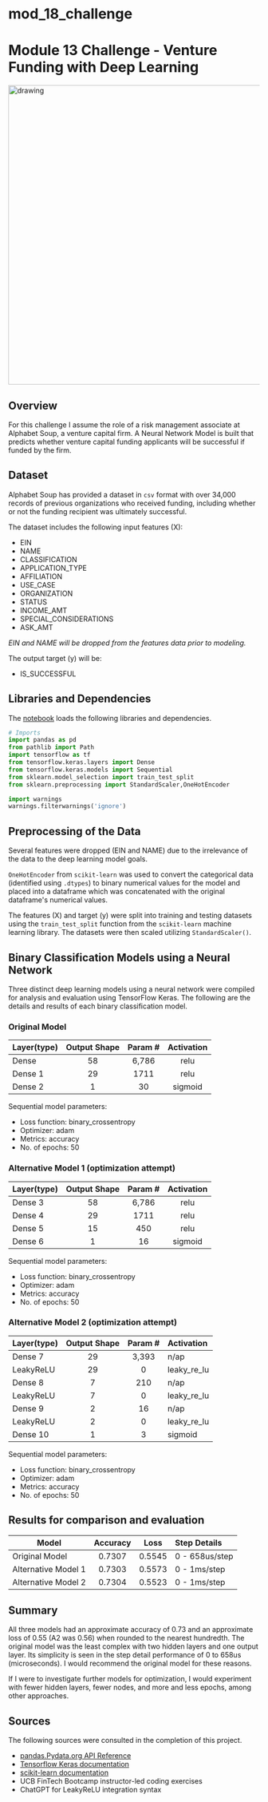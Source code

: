 # mod_18_challenge












# Module 13 Challenge - Venture Funding with Deep Learning

<img src="images/AI_banner.png" alt="drawing" width="600"/>

## Overview

For this challenge I assume the role of a risk management associate at Alphabet Soup, a venture capital firm. A Neural Network Model is built that predicts whether venture capital funding applicants will be successful if funded by the firm.

## Dataset

Alphabet Soup has provided a dataset in `csv` format with over 34,000 records of previous organizations who received funding, including whether or not the funding recipient was ultimately successful. 

The dataset includes the following input features (X):
* EIN
* NAME
* CLASSIFICATION
* APPLICATION_TYPE
* AFFILIATION
* USE_CASE
* ORGANIZATION
* STATUS
* INCOME_AMT
* SPECIAL_CONSIDERATIONS
* ASK_AMT

*EIN and NAME will be dropped from the features data prior to modeling.*

The output target (y) will be:
* IS_SUCCESSFUL

## Libraries and Dependencies

The [notebook](venture_funding_with_deep_learning.ipynb) loads the following libraries and dependencies.

```python
# Imports
import pandas as pd
from pathlib import Path
import tensorflow as tf
from tensorflow.keras.layers import Dense
from tensorflow.keras.models import Sequential
from sklearn.model_selection import train_test_split
from sklearn.preprocessing import StandardScaler,OneHotEncoder

import warnings
warnings.filterwarnings('ignore')
```

## Preprocessing of the Data

Several features were dropped (EIN and NAME) due to the irrelevance of the data to the deep learning model goals. 

`OneHotEncoder` from `scikit-learn` was used to convert the categorical data (identified using `.dtypes`) to binary numerical values for the model and placed into a dataframe which was concatenated with the original dataframe's numerical values.

The features (X) and target (y) were split into training and testing datasets using the `train_test_split` function from the `scikit-learn` machine learning library. The datasets were then scaled utilizing `StandardScaler()`.

## Binary Classification Models using a Neural Network

Three distinct deep learning models using a neural network were compiled for analysis and evaluation using TensorFlow Keras. The following are the details and results of each binary classification model. 

### Original Model

| Layer(type)  | Output Shape | Param # | Activation |
|-------|:-------:|:------------:|:------------:|
| Dense | 58    | 6,786       | relu       |
| Dense 1 | 29    | 1711       | relu       |
| Dense 2 | 1     | 30       | sigmoid       |

Sequential model parameters:
* Loss function: binary_crossentropy
* Optimizer: adam
* Metrics: accuracy
* No. of epochs: 50

### Alternative Model 1 (optimization attempt)

| Layer(type)  | Output Shape | Param # | Activation |
|-------|:-------:|:------------:|:------------:|
| Dense 3 | 58    | 6,786       | relu       |
| Dense 4 | 29    | 1711       | relu       |
| Dense 5 | 15     | 450       | relu       |
| Dense 6 | 1     | 16       | sigmoid       |

Sequential model parameters:
* Loss function: binary_crossentropy
* Optimizer: adam
* Metrics: accuracy
* No. of epochs: 50

### Alternative Model 2 (optimization attempt)

| Layer(type)  | Output Shape | Param # | Activation |
|-------|:-------:|:------------:|:------------|
| Dense 7| 29    | 3,393       | n/ap       |
| LeakyReLU | 29    | 0       | leaky_re_lu       |
| Dense 8 | 7     | 210       | n/ap       |
| LeakyReLU | 7     | 0       | leaky_re_lu       |
| Dense 9 | 2     | 16       | n/ap       |
| LeakyReLU | 2     | 0       | leaky_re_lu       |
| Dense 10 | 1     | 3       | sigmoid       |

Sequential model parameters:
* Loss function: binary_crossentropy
* Optimizer: adam
* Metrics: accuracy
* No. of epochs: 50

## Results for comparison and evaluation

| Model  | Accuracy | Loss | Step Details |
|-------|:-------:|:------------:|:------------|
| Original Model| 0.7307    | 0.5545       | 0 - 658us/step       |
| Alternative Model 1 | 0.7303    | 0.5573       | 0 - 1ms/step       |
| Alternative Model 2 | 0.7304     | 0.5523       | 0 - 1ms/step       |

## Summary

All three models had an approximate accuracy of 0.73 and an approximate loss of 0.55 (A2 was 0.56) when rounded to the nearest hundredth. The original model was the least complex with two hidden layers and one output layer. Its simplicity is seen in the step detail performance of 0 to 658us (microseconds). I would recommend the original model for these reasons. 

If I were to investigate further models for optimization, I would experiment with fewer hidden layers, fewer nodes, and more and less epochs, among other approaches. 

## Sources

The following sources were consulted in the completion of this project. 

* [pandas.Pydata.org API Reference](https://pandas.pydata.org/docs/reference/index.html)
* [Tensorflow Keras documentation](https://www.tensorflow.org/guide/keras)
* [scikit-learn documentation](https://scikit-learn.org/stable/)
* UCB FinTech Bootcamp instructor-led coding exercises
* ChatGPT for LeakyReLU integration syntax